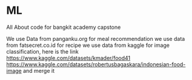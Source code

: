 # ML

All About code for bangkit academy capstone

We use Data from panganku.org for meal recommendation
we use data from fatsecret.co.id for recipe 
we use data from kaggle for image classification, here is the link
https://www.kaggle.com/datasets/kmader/food41
https://www.kaggle.com/datasets/robertusbagaskara/indonesian-food-image
and merge it